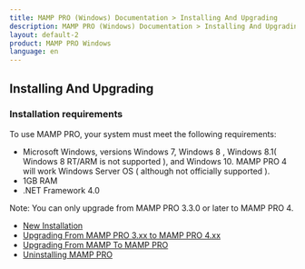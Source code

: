 ```yaml
---
title: MAMP PRO (Windows) Documentation > Installing And Upgrading
description: MAMP PRO (Windows) Documentation > Installing And Upgrading
layout: default-2
product: MAMP PRO Windows
language: en
---
```


## Installing And Upgrading

### Installation requirements

To use MAMP PRO, your system must meet the following requirements:

- Microsoft Windows, versions Windows 7, Windows 8 ,  Windows 8.1( Windows 8 RT/ARM is not supported ), and Windows 10. MAMP PRO 4 will work Windows Server OS ( although not officially supported ).
- 1GB  RAM
- .NET Framework 4.0

<div class="alert" role="alert"> 
Note: You can only upgrade from MAMP PRO 3.3.0 or later to MAMP PRO 4.
</div>

- [New Installation](New-Install/)  
- [Upgrading From MAMP PRO 3.xx to MAMP PRO 4.xx](MAMP-PRO-3xx-4xx-Upgrade/)   
- [Upgrading From MAMP To MAMP PRO](MAMP-MAMP-PRO-Upgrade/)
- [Uninstalling MAMP PRO](Uninstall/)

